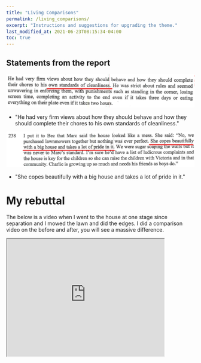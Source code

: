 ```yaml
---
title: "Living Comparisons"
permalink: /living_comparisons/
excerpt: "Instructions and suggestions for upgrading the theme."
last_modified_at: 2021-06-23T08:15:34-04:00
toc: true
---
```

## Statements from the report

![](../blobs/livingconditions/Report1.png)

- "He had very firm views about how they should behave and how they should complete their chores to his own standards of cleanliness."

![](../blobs/livingconditions/Report2.png)

- "She copes beautifully with a big house and takes a lot of pride in it."

# My rebuttal

The below is a video when I went to the house at one stage since separation and I mowed the lawn and did the edges. I did a comparison video on the before and after, you will see a massive difference. 

<iframe width="420" height="315"
    src="https://www.youtube.com/embed/B61ABb9LGg0?Version=3&autoplay=1&mute=1&loop=1&showinfo=1&rel=0">
</iframe>

